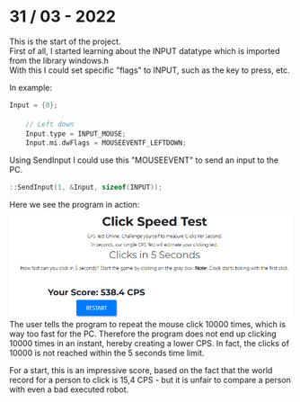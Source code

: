 # 31 / 03 - 2022
This is the start of the project.  
First of all, I started learning about the INPUT datatype which is imported from the library windows.h  
With this I could set specific "flags" to INPUT, such as the key to press, etc.

In example:
```c++
Input = {0};
    
    // Left down
    Input.type = INPUT_MOUSE;
    Input.mi.dwFlags = MOUSEEVENTF_LEFTDOWN;
```
Using SendInput I could use this "MOUSEEVENT" to send an input to the PC.
```c++
::SendInput(1, &Input, sizeof(INPUT));
```
Here we see the program in action:
![Test](images/score.png)
The user tells the program to repeat the mouse click 10000 times, which is way too fast for the PC. Therefore the program does not end up clicking 10000 times in an instant, hereby creating a lower CPS. In fact, the clicks of 10000 is not reached within the 5 seconds time limit.

For a start, this is an impressive score, based on the fact that the world record for a person to click is 15,4 CPS - but it is unfair to compare a person with even a bad executed robot.